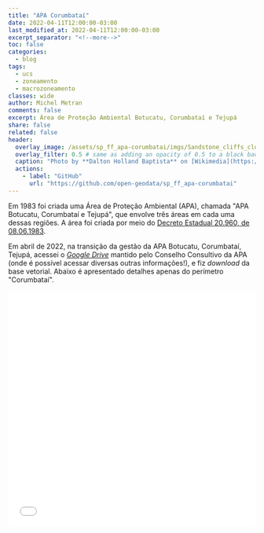 ```yaml
---
title: "APA Corumbataí"
date: 2022-04-11T12:00:00-03:00
last_modified_at: 2022-04-11T12:00:00-03:00
excerpt_separator: "<!--more-->"
toc: false
categories:
  - blog
tags:
  - ucs
  - zoneamento
  - macrozoneamento
classes: wide
author: Michel Metran
comments: false 
excerpt: Área de Proteção Ambiental Botucatu, Corumbataí e Tejupá
share: false
related: false
header:
  overlay_image: /assets/sp_ff_apa-corumbatai/imgs/Sandstone_cliffs_close_to_Analandia.jpg
  overlay_filter: 0.5 # same as adding an opacity of 0.5 to a black background
  caption: "Photo by **Dalton Holland Baptista** on [Wikimedia](https://commons.wikimedia.org/wiki/File:Sandstone_cliffs_close_to_Analandia.jpg)"
  actions:
    - label: "GitHub"
      url: "https://github.com/open-geodata/sp_ff_apa-corumbatai"
---
```



Em 1983 foi criada uma Área de Proteção Ambiental (APA), chamada "APA Botucatu, Corumbataí e Tejupá", que envolve três áreas em cada uma dessas regiões. A área foi criada por meio do [Decreto Estadual 20.960, de 08.06.1983](https://www.al.sp.gov.br/norma/?id=57437).

Em abril de 2022, na transição da gestão da APA Botucatu, Corumbataí, Tejupá, acessei o [*Google Drive*](https://drive.google.com/drive/folders/1aHCngA_x70avWrBCcmPDbUegCrfM0hDy?usp=sharing) mantido pelo Conselho Consultivo da APA (onde é possível acessar diversas outras informações!), e fiz *download* da base vetorial. Abaixo é apresentado detalhes apenas do perímetro "Corumbataí".

<iframe src="/assets/sp_ff_apa-corumbatai/data/map_apa.html" width="100%" height="480"  frameborder="0" allowfullscreen webkitallowfullscreen mozallowfullscreen oallowfullscreen msallowfullscreen></iframe>
